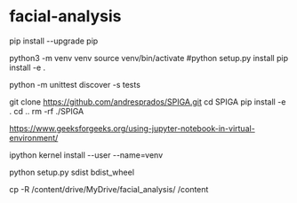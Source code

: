 # facial-analysis
pip install --upgrade pip

python3 -m venv venv
source venv/bin/activate
#python setup.py install
pip install -e .

python -m unittest discover -s tests

git clone https://github.com/andresprados/SPIGA.git
cd SPIGA
pip install -e .
cd ..
rm -rf ./SPIGA

https://www.geeksforgeeks.org/using-jupyter-notebook-in-virtual-environment/

ipython kernel install --user --name=venv

python setup.py sdist bdist_wheel

cp -R /content/drive/MyDrive/facial_analysis/ /content
